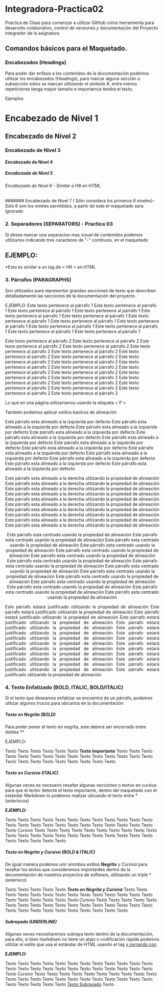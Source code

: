 # Integradora-Practica02
Practica de Clase para comenzar a utilizar GitHub cómo herramienta para desarrollo colaborativo, control de versiones y documentación del Proyecto integrador de la asignatura

## Comandos básicos para el Maquetado.

### Encabezados (Headings)
Para poder dar enfásis a los contenidos de la documentación podemos utilizar los encabezados (Headings), para marcar alguna sección o subsección estos se marcan utilizando el simbolo #, entre menos  repeticiones tenga  mayor tamaño e importancia tendrá el texto.

Ejemplos

# Encabezado de Nivel 1
## Encabezado de Nivel 2
### Encabezado de Nivel 3
#### Encabezado de Nivel 4 
##### Encabezado de Nivel 5 
###### Encabezado de Nivel 6 - Similar a H6 en HTML
####### Encabezado de Nivel 7 ( Sólo considera los primeros 6 niveles)- Solo 6 son los niveles permitidos, a partir
de este el maquetado sera ignorado

### 2. Separadores (SEPARATORS)    - Practica 03
Si desea marcar una separacion mas visual de contenidos podemos utilizarlos
indicando tres caracteres de "-" continuos, en el maquetado

EJEMPLO:
---
*Esto es similar a un tag de < HR > en HTML

### 3. Párrafos (PARAGRAPHS)
Son utilizados para representar grandes secciones de texto que describen detalladamente las
secciones de la documentación del proyecto.

EJEMPLO:
 Este texto pertenece al párrafo 1 Este texto pertenece al párrafo 1 Este texto pertenece al párrafo 1 Este texto pertenece al párrafo 1 Este texto pertenece al párrafo 1 Este texto pertenece al párrafo 1 Este texto pertenece al párrafo 1 Este texto pertenece al párrafo 1 Este texto pertenece al párrafo 1 Este texto pertenece al párrafo 1 Este texto pertenece al párrafo 1 Este texto pertenece al párrafo 1 Este texto pertenece al párrafo 1 

 Este texto pertenece al párrafo 2 Este texto pertenece al párrafo 2 Este texto pertenece al párrafo 2 Este texto pertenece al párrafo 2 Este texto pertenece al párrafo 2 Este texto pertenece al párrafo 2 Este texto pertenece al párrafo 2 Este texto pertenece al párrafo 2 Este texto pertenece al párrafo 2 Este texto pertenece al párrafo 2 Este texto pertenece al párrafo 2 Este texto pertenece al párrafo 2 Este texto pertenece al párrafo 2 Este texto pertenece al párrafo 2 Este texto pertenece al párrafo 2 Este texto pertenece al párrafo 2 Este texto pertenece al párrafo 2 Este texto pertenece al párrafo 2 Este texto pertenece al párrafo 2 Este texto pertenece al párrafo 2 Este texto pertenece al párrafo 2 Este texto pertenece al párrafo 2

 Lo que en una página utilizariamos usando la etiqueta < P >

 También podemos aplicar estilos básicos de alineación

 Este párrafo esta alineado a la izquierda por defecto Este párrafo esta alineado a la izquierda por defecto Este párrafo esta alineado a la izquierda por defecto Este párrafo esta alineado a la izquierda por defecto Este párrafo esta alineado a la izquierda por defecto Este párrafo esta alineado a la izquierda por defecto Este párrafo esta alineado a la izquierda por defecto Este párrafo esta alineado a la izquierda por defecto Este párrafo esta alineado a la izquierda por defecto Este párrafo esta alineado a la izquierda por defecto Este párrafo esta alineado a la izquierda por defecto Este párrafo esta alineado a la izquierda por defecto Este párrafo esta alineado a la izquierda por defecto

 <p align="right">
 Este párrafo esta alineado a la derecha utilizando la propiedad de alineación Este párrafo esta alineado a la derecha utilizando la propiedad de alineación Este párrafo esta alineado a la derecha utilizando la propiedad de alineación Este párrafo esta alineado a la derecha utilizando la propiedad de alineación Este párrafo esta alineado a la derecha utilizando la propiedad de alineación Este párrafo esta alineado a la derecha utilizando la propiedad de alineación Este párrafo esta alineado a la derecha utilizando la propiedad de alineación Este párrafo esta alineado a la derecha utilizando la propiedad de alineación Este párrafo esta alineado a la derecha utilizando la propiedad de alineación Este párrafo esta alineado a la derecha utilizando la propiedad de alineación
 </p>

 <p align="center">
 Este párrafo esta centrado usando la propiedad de alineación Este párrafo esta centrado usando la propiedad de alineación Este párrafo esta centrado usando la propiedad de alineación Este párrafo esta centrado usando la propiedad de alineación Este párrafo esta centrado usando la propiedad de alineación Este párrafo esta centrado usando la propiedad de alineación Este párrafo esta centrado usando la propiedad de alineación Este párrafo esta centrado usando la propiedad de alineación Este párrafo esta centrado usando la propiedad de alineación Este párrafo esta centrado usando la propiedad de alineación Este párrafo esta centrado usando la propiedad de alineación Este párrafo esta centrado usando la propiedad de alineación Este párrafo esta centrado usando la propiedad de alineación Este párrafo esta centrado usando la propiedad de alineación Este párrafo esta centrado usando la propiedad de alineación
 </p>

 <p align="justify">
 Este párrafo estará justificado utilizando la propiedad de alineación Este párrafo estará justificado utilizando la propiedad de alineación Este párrafo estará justificado utilizando la propiedad de alineación Este párrafo estará justificado utilizando la propiedad de alineación Este párrafo estará justificado utilizando la propiedad de alineación Este párrafo estará justificado utilizando la propiedad de alineación Este párrafo estará justificado utilizando la propiedad de alineación Este párrafo estará justificado utilizando la propiedad de alineación Este párrafo estará justificado utilizando la propiedad de alineación Este párrafo estará justificado utilizando la propiedad de alineación Este párrafo estará justificado utilizando la propiedad de alineación Este párrafo estará justificado utilizando la propiedad de alineación Este párrafo estará justificado utilizando la propiedad de alineación Este párrafo estará justificado utilizando la propiedad de alineación
 </p>

 ### 4. Texto Enfatizado  (BOLD, ITALIC, BOLD/ITALIC)
 Si el texto que deseamos enfatizar se encuentra de un párrafo, podemos utilizar algunos trucos para ubicarlos en la documentación 

##### Texto en Negrita (BOLD) 
Para poder poner el texto en negrita, este deberá ser encerrado entre dobles **

EJEMPLO:

Texto  Texto Texto Texto Texto Texto **Texto Importante**  Texto  Texto Texto Texto Texto Texto Texto  Texto Texto Texto Texto Texto Texto  Texto Texto Texto Texto Texto Texto  Texto Texto Texto Texto Texto

##### Texto en Cursiva (ITALIC)
Algunas veces es necesario resaltar algunas secciones o textos en cursiva para que el lector detecte el texto importante, dentro del maquetado con el estándar Markdown lo podemos realizar ubicando el texto entre  * (asteríscos)

**EJEMPLO:**

Texto Texto Texto Texto Texto Texto Texto Texto Texto Texto Texto Texto Texto Texto Texto Texto Texto Texto Texto Texto Texto Texto Texto Texto *Texto Cursivo* Texto Texto Texto Texto Texto Texto Texto Texto Texto Texto Texto Texto Texto Texto Texto Texto Texto Texto Texto Texto Texto Texto Texto Texto Texto Texto Texto 

##### Texto en Negrita y Cursiva (BOLD & ITALIC)

De igual manera podemos unir ammbos estilos  **Negrita** y *Cursiva* para resaltar los textos que consideremos importantes dentro de la documentación de nuestros proyectos de software, utilizando un triple * (asterísco)


Texto Texto Texto Texto Texto ***Texto en Negrita y Cursiva*** Texto Texto Texto Texto Texto Texto Texto Texto Texto Texto Texto Texto Texto Texto Texto Texto Texto Texto Texto *Texto Cursivo* Texto Texto Texto Texto Texto Texto Texto Texto Texto Texto Texto Texto Texto Texto Texto Texto Texto Texto Texto Texto Texto Texto Texto Texto Texto Texto Texto


##### Subrayado (UNDERLINE)

Algunas veces necesitaremos subraya texto dentro de la documentación, para ello, si bien markdown no tiene un atajo o codificación rápida podemos utilizar el estilo que usa el estándar de HTML  usando el tag <U> y cerrando con </U>

**EJEMPLO:**

Texto Texto Texto Texto Texto  Texto Texto Texto Texto Texto Texto Texto Texto Texto Texto Texto Texto Texto Texto Texto Texto Texto Texto Texto *Texto Cursivo* Texto Texto Texto Texto Texto Texto Texto Texto Texto Texto Texto Texto Texto Texto Texto Texto Texto Texto Texto Texto Texto Texto Texto Texto Texto Texto Texto <U>Texto Subrayado</U> Texto.
